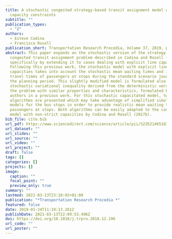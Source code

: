 ```yaml
---
title: A stochastic congested strategy-based transit assignment model with hard
  capacity constraints
subtitle: ""
publication_types:
  - "2"
authors:
  - Esteve Codina
  - Francisca Rosell
publication_short: Transportation Research Procedia, Volume 37, 2019, pages 298–305.
abstract: This paper expands on the stochastic version of the strategy-based
  congested transit assignment problem described in Codina and Rosell (2017b),
  specifically by extending it to cases dealing with explicit line capacities.
  Following this previous work, the stochastic model with explicit line
  capacities takes into account the stochastic mean waiting times and in-vehicle
  travel times of passengers at stops during the standard scenario journey of
  the planning period. This slightly modified model is formulated also as a
  stochastic variational inequality derived from the deterministic version of
  the problem with similar properties and characteristics, formulated by the
  authors in a previous work. For this stochastic capacitated model, two
  algorithms are presented which may take advantage of simplified simulation
  models for the bus stops in order to provide realistic mean waiting times for
  passengers at stops. Both algorithms can be easily adapted to the case of the
  model with non-strict capacities by Codina and Rosell (2017b).
bib_file: cite.bib
url_pdf: https://www.sciencedirect.com/science/article/pii/S2352146518306124
url_dataset: ""
url_slides: ""
url_source: ""
url_video: ""
url_project: ""
draft: false
tags: []
categories: []
projects: []
image:
  caption: ""
  focal_point: ""
  preview_only: true
summary: ""
lastmod: 2021-03-13T23:10:02+01:00
publication: "*Transportation Research Procedia *"
featured: false
date: 2019-01-24T11:19:13.261Z
publishDate: 2021-03-13T22:09:53.496Z
doi: https://doi.org/10.1016/j.trpro.2018.12.196
url_code: ""
url_poster: ""
---
```

